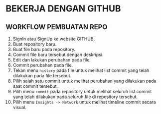 # BEKERJA DENGAN GITHUB
## WORKFLOW PEMBUATAN REPO
1. SignIn atau SignUp ke website GITHUB.
2. Buat repository baru.
3. Buat file baru pada repository.
4. Commit file baru tersebut dengan deskripsi.
5. Edit dan lakukan perubahan pada file.
6. Commit perubahan pada file.
7. Tekan menu `history` pada file untuk melihat list commit yang telah dilakukan pada file tersebut.
8. Pilih salah satu commit untuk melihat perubahan yang dilakukan pada saat commit tersebut.
9. Pilih menu `commit` pada repository untuk melihat seluruh list commit yang telah dilakukan pada seluruh file di repository tersebut.
10. Pilih menu `Insights -> Network` untuk melihat timeline commit secara visual.
